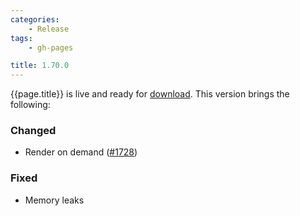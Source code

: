 ```yaml
---
categories:
    - Release
tags:
    - gh-pages

title: 1.70.0
---
```


{{page.title}} is live and ready for [download](https://github.com/MaibornWolff/codecharta/releases/tag/{{page.title}}). This version brings the following:

### Changed

-   Render on demand ([#1728](https://github.com/MaibornWolff/codecharta/issues/1728))

### Fixed

-   Memory leaks
